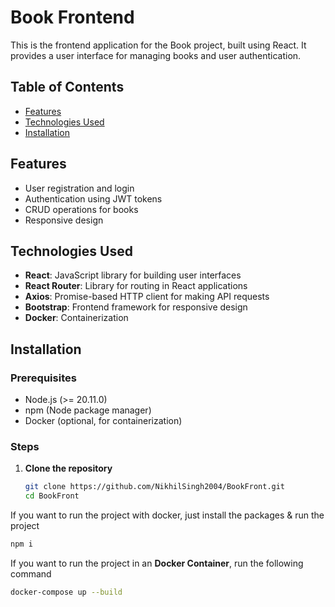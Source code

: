 # Book Frontend

This is the frontend application for the Book project, built using React. It provides a user interface for managing books and user authentication.

## Table of Contents

- [Features](#features)
- [Technologies Used](#technologies-used)
- [Installation](#installation)

## Features

- User registration and login
- Authentication using JWT tokens
- CRUD operations for books
- Responsive design

## Technologies Used

- **React**: JavaScript library for building user interfaces
- **React Router**: Library for routing in React applications
- **Axios**: Promise-based HTTP client for making API requests
- **Bootstrap**: Frontend framework for responsive design
- **Docker**: Containerization

## Installation

### Prerequisites

- Node.js (>= 20.11.0)
- npm (Node package manager)
- Docker (optional, for containerization)

### Steps

1. **Clone the repository**
   ```bash
   git clone https://github.com/NikhilSingh2004/BookFront.git
   cd BookFront
   ```

If you want to run the project with docker, just install the packages & run the project 

```bash
npm i
```

If you want to run the project in an **Docker Container**, run the following command

```bash
docker-compose up --build
```
